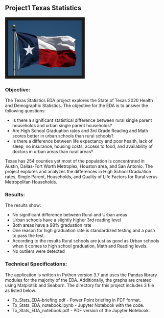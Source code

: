 


## Project1 Texas Statistics

<img src="./flag.jpg" 
 width="240" height="180" border="10" />


### Objective:

The Texas Statistics EDA project explores the State of Texas 2020 Health and Demographic Statistics. The objective for the EDA is to answer the following questions:

* Is there a significant statistical difference between rural single parent households and urban single parent households?
* Are High School Graduation rates and 3rd Grade Reading and Math scores better in urban schools than rural schools?
* Is there a difference between life expectancy and poor health, lack of sleep, no insurance, housing costs, access to food, and
 availability of doctors in urban areas than rural areas?
 
Texas has 254 counties yet most of the population is concentrated in Austin, Dallas-Fort Worth Metroplex, Houston area, and San Antonio. The project explores and analyzes the differences in High School Graduation rates, Single Parent, Households, and Quality of Life Factors for Rural verus Metropolitan Households. 

### Results:

The results show:

* No significant difference between Rural and Urban areas
* Urban schools have a slightly higher 3rd reading level
* Both areas have a 98% graduation rate
* One reason for high graduation rate is standardized testing and a push to pass the test.
* According to the results Rural schools are just as good as Urban schools when it comes to
  high school graduation, Math and Reading levels.
* No outliers were detected

### Technical Specifications:

The application is written in Python version 3.7 and uses the Pandas library modules for the majority of the EDA. Additionally, the graphs are created using Matplotlib and Seaborn. The directory for this project includes 3 file as listed below. 

* Tx_Stats_EDA-briefing.pdf - Power Point briefing in PDF format.
* Tx_Stats_EDA_notebook.ipynb - Jupyter Notebook with the code.
* Tx_Stats_EDA_notebook.pdf - PDF version of the Jupyter Notebook.
